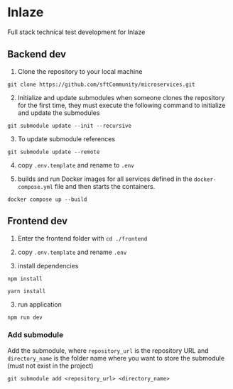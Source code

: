 # Inlaze

Full stack technical test development for Inlaze

## Backend dev

1. Clone the repository to your local machine

```
git clone https://github.com/sftCommunity/microservices.git
```

2. Initialize and update submodules when someone clones the repository for the first time, they must execute the following command to initialize and update the submodules

```
git submodule update --init --recursive
```

3. To update submodule references

```
git submodule update --remote
```

4. copy `.env.template` and rename to `.env`

5. builds and run Docker images for all services defined in the `docker-compose.yml` file and then starts the containers.

```
docker compose up --build
```

## Frontend dev

1. Enter the frontend folder with `cd ./frontend`

2. copy `.env.template` and rename `.env`

3. install dependencies

```
npm install
```

```
yarn install
```

3. run application

```
npm run dev
```

### Add submodule

Add the submodule, where `repository_url` is the repository URL and `directory_name` is the folder name where you want to store the submodule (must not exist in the project)

```
git submodule add <repository_url> <directory_name>
```
